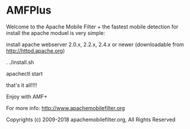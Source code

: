 # AMFPlus

Welcome to the Apache Mobile Filter + the fastest mobile detection
for install the apache moduel is very simple:

install apache webserver 2.0.x, 2.2.x, 2.4.x or newer (downloadable from http://httpd.apache.org)

. ./install.sh

apachectl start

that's it all!!!!

Enjoy with AMF+

For more info: http://www.apachemobilefilter.org

Copyrights (c) 2009-2018 apachemobilefilter.org, All Rights Reserved

